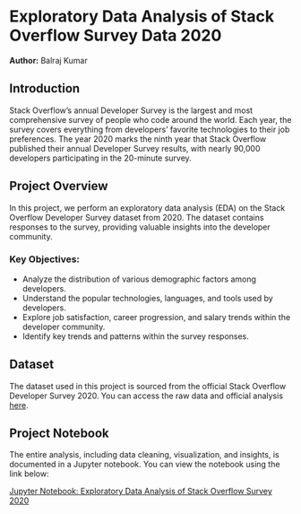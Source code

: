 # Exploratory Data Analysis of Stack Overflow Survey Data 2020

**Author:** Balraj Kumar

## Introduction

Stack Overflow’s annual Developer Survey is the largest and most comprehensive survey of people who code around the world. Each year, the survey covers everything from developers’ favorite technologies to their job preferences. The year 2020 marks the ninth year that Stack Overflow published their annual Developer Survey results, with nearly 90,000 developers participating in the 20-minute survey.

## Project Overview

In this project, we perform an exploratory data analysis (EDA) on the Stack Overflow Developer Survey dataset from 2020. The dataset contains responses to the survey, providing valuable insights into the developer community.

### Key Objectives:
- Analyze the distribution of various demographic factors among developers.
- Understand the popular technologies, languages, and tools used by developers.
- Explore job satisfaction, career progression, and salary trends within the developer community.
- Identify key trends and patterns within the survey responses.

## Dataset

The dataset used in this project is sourced from the official Stack Overflow Developer Survey 2020. You can access the raw data and official analysis [here](https://insights.stackoverflow.com/survey).

## Project Notebook

The entire analysis, including data cleaning, visualization, and insights, is documented in a Jupyter notebook. You can view the notebook using the link below:

[Jupyter Notebook: Exploratory Data Analysis of Stack Overflow Survey 2020](https://jovian.com/jnbalraj/eda-stackoverflow-survey-project#C0)
